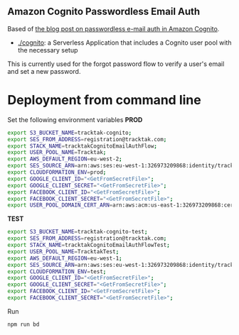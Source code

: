 ## Amazon Cognito Passwordless Email Auth

Based of [the blog post on passwordless e-mail auth in Amazon Cognito](https://aws.amazon.com/blogs/mobile/implementing-passwordless-email-authentication-with-amazon-cognito/).

- [./cognito](./cognito): a Serverless Application that includes a Cognito user pool with the necessary setup

This is currently used for the forgot password flow to verify a user's email and set a new password.


# Deployment from command line

Set the following environment variables
**PROD**
```bash
export S3_BUCKET_NAME=tracktak-cognito;
export SES_FROM_ADDRESS=registration@tracktak.com;
export STACK_NAME=tracktakCognitoEmailAuthFlow;
export USER_POOL_NAME=Tracktak;
export AWS_DEFAULT_REGION=eu-west-2;
export SES_SOURCE_ARN=arn:aws:ses:eu-west-1:326973209868:identity/tracktak.com;
export CLOUDFORMATION_ENV=prod;
export GOOGLE_CLIENT_ID="<GetFromSecretFile>";
export GOOGLE_CLIENT_SECRET="<GetFromSecretFile>";
export FACEBOOK_CLIENT_ID="<GetFromSecretFile>";
export FACEBOOK_CLIENT_SECRET="<GetFromSecretFile>";
export USER_POOL_DOMAIN_CERT_ARN=arn:aws:acm:us-east-1:326973209868:certificate/56970e7c-9a27-45bd-bf16-8c4acb06ee70;
```

**TEST**
```bash
export S3_BUCKET_NAME=tracktak-cognito-test;
export SES_FROM_ADDRESS=registration@tracktak.com;
export STACK_NAME=tracktakCognitoEmailAuthFlowTest;
export USER_POOL_NAME=TracktakTest;
export AWS_DEFAULT_REGION=eu-west-1;
export SES_SOURCE_ARN=arn:aws:ses:eu-west-1:326973209868:identity/tracktak.com;
export CLOUDFORMATION_ENV=test;
export GOOGLE_CLIENT_ID="<GetFromSecretFile>";
export GOOGLE_CLIENT_SECRET="<GetFromSecretFile>";
export FACEBOOK_CLIENT_ID="<GetFromSecretFile>";
export FACEBOOK_CLIENT_SECRET="<GetFromSecretFile>";
```

Run
```bash
npm run bd
```
